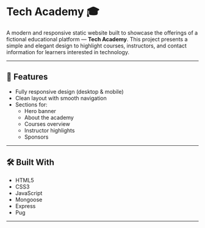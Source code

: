 # Tech Academy 🎓

A modern and responsive static website built to showcase the offerings of a fictional educational platform — **Tech Academy**. This project presents a simple and elegant design to highlight courses, instructors, and contact information for learners interested in technology.

---

## 🚀 Features

- Fully responsive design (desktop & mobile)
- Clean layout with smooth navigation
- Sections for:
  - Hero banner
  - About the academy
  - Courses overview
  - Instructor highlights
  - Sponsors

---

## 🛠️ Built With

- HTML5
- CSS3
- JavaScript
- Mongoose
- Express
- Pug

---
